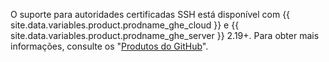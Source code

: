 O suporte para autoridades certificadas SSH está disponível com {{ site.data.variables.product.prodname_ghe_cloud }} e {{ site.data.variables.product.prodname_ghe_server }} 2.19+. Para obter mais informações, consulte os "[Produtos do GitHub](/articles/githubs-products)".

